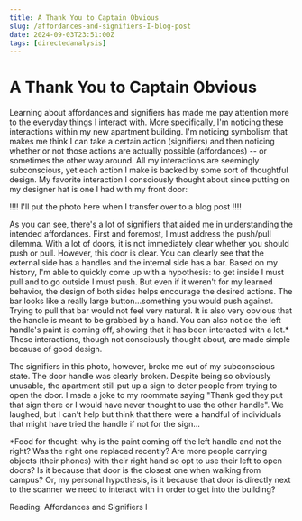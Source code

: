 ```yaml
---
title: A Thank You to Captain Obvious
slug: /affordances-and-signifiers-I-blog-post
date: 2024-09-03T23:51:00Z
tags: [directedanalysis]
---
```


# A Thank You to Captain Obvious

Learning about affordances and signifiers has made me pay attention more to the everyday things I interact with. More specifically, I'm noticing these interactions within my new apartment building. I'm noticing symbolism that makes me think I can take a certain action (signifiers) and then noticing whether or not those actions are actually possible (affordances) -- or sometimes the other way around. All my interactions are seemingly subconscious, yet each action I make is backed by some sort of thoughtful design. My favorite interaction I consciously thought about since putting on my designer hat is one I had with my front door:


!!!! I'll put the photo here when I transfer over to a blog post !!!!



As you can see, there's a lot of signifiers that aided me in understanding the intended affordances. First and foremost, I must address the push/pull dilemma. With a lot of doors, it is not immediately clear whether you should push or pull. However, this door is clear. You can clearly see that the external side has a handles and the internal side has a bar. Based on my history, I'm able to quickly come up with a hypothesis: to get inside I must pull and to go outside I must push. But even if it weren't for my learned behavior, the design of both sides helps encourage the desired actions. The bar looks like a really large button...something you would push against. Trying to pull that bar would not feel very natural. It is also very obvious that the handle is meant to be grabbed by a hand. You can also notice the left handle's paint is coming off, showing that it has been interacted with a lot.* These interactions, though not consciously thought about, are made simple because of good design.



The signifiers in this photo, however, broke me out of my subconscious state. The door handle was clearly broken. Despite being so obviously unusable, the apartment still put up a sign to deter people from trying to open the door. I made a joke to my roommate saying "Thank god they put that sign there or I would have never thought to use the other handle". We laughed, but I can't help but think that there were a handful of individuals that might have tried the handle if not for the sign...



*Food for thought: why is the paint coming off the left handle and not the right? Was the right one replaced recently? Are more people carrying objects (their phones) with their right hand so opt to use their left to open doors? Is it because that door is the closest one when walking from campus? Or, my personal hypothesis, is it because that door is directly next to the scanner we need to interact with in order to get into the building?

Reading: Affordances and Signifiers I